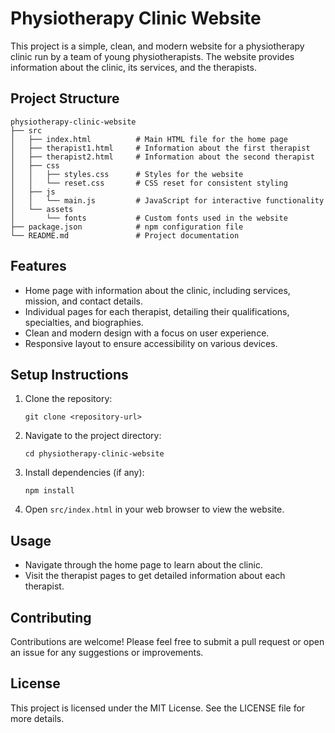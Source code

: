 # Physiotherapy Clinic Website

This project is a simple, clean, and modern website for a physiotherapy clinic run by a team of young physiotherapists. The website provides information about the clinic, its services, and the therapists.

## Project Structure

```
physiotherapy-clinic-website
├── src
│   ├── index.html          # Main HTML file for the home page
│   ├── therapist1.html     # Information about the first therapist
│   ├── therapist2.html     # Information about the second therapist
│   ├── css
│   │   ├── styles.css      # Styles for the website
│   │   └── reset.css       # CSS reset for consistent styling
│   ├── js
│   │   └── main.js         # JavaScript for interactive functionality
│   └── assets
│       └── fonts           # Custom fonts used in the website
├── package.json            # npm configuration file
└── README.md               # Project documentation
```

## Features

- Home page with information about the clinic, including services, mission, and contact details.
- Individual pages for each therapist, detailing their qualifications, specialties, and biographies.
- Clean and modern design with a focus on user experience.
- Responsive layout to ensure accessibility on various devices.

## Setup Instructions

1. Clone the repository:
   ```
   git clone <repository-url>
   ```

2. Navigate to the project directory:
   ```
   cd physiotherapy-clinic-website
   ```

3. Install dependencies (if any):
   ```
   npm install
   ```

4. Open `src/index.html` in your web browser to view the website.

## Usage

- Navigate through the home page to learn about the clinic.
- Visit the therapist pages to get detailed information about each therapist.

## Contributing

Contributions are welcome! Please feel free to submit a pull request or open an issue for any suggestions or improvements.

## License

This project is licensed under the MIT License. See the LICENSE file for more details.